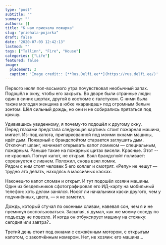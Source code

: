 ```yaml
---
type: "post"
subtitle: ""
summary: ""
authors: []
title: "К нам приехала пожарка"
slug: "priehala-pojarka"
draft: false
date: "2020-07-03 12:42:13"  
lastmod: ""
tags: ["Tallinn", "Fire", "House"]
categories: ["Life"]
featured: false
image:
  placement: 3
  caption: 'Image credit:: [**Rus.Delfi.ee**](https://rus.delfi.ee/)'
---
```


Первого июля пол-восьмого утра почувствовал необычный запах. Подошёл к окну, чтобы его закрыть. Во дворе были странные люди: один в синих шортах, другой в костюме с галстуком. С ними была также молодая женщина в юбке «карандаш» под огромным белым зонтом. Шёл сильный дождь, но они и не собирались прятаться под крышу.
<!--more-->
Удивившись увиденному, я почему-то подошёл к другому окну.  
Перед глазами предстала следующая картина: стоит пожарная машина, мигает. Из-под капота, припаркованной под моими окнами машины, идёт дым. Пожарный с брандспойтом старается заглушить дым. Отключит шланг, начинает открывать капот ломиком — специальным, пожарным. Раньше такие на пожарных щитах висели. Красные. Этот -- не красный. Погнул капот, не открыл. Взял брандспойт поливает: соревнуется с ливнем. Положил, снова взял ломик.  
Рядом с ним стоят человек 5 его коллег и смотрят. «Репу» не чешут — трудно это делать, находясь в массивных касках.  

Наконец-то капот сломан и открыт. И тут подошёл хозяин машины.  
Один из бездельников сфотографировал его ИД-карту на мобильный телефон: хоть делом занялся. Носят ли начальники каски другого, чем у подчинённых, цвета, — я не заметил.  

Дождь, который стучал по оконным сливам, навевал сон, чем я и не преминул воспользоваться. Засыпая, я думал, как же моему соседу по подъезду не повезло. И когда он отбуксирует машину на стоянку: сегодня или завтра?..

Третий день стоит под окнами с сожжённым мотором, с открытым капотом, с закопчённым номером. Нет, не хозяин: его машина…
